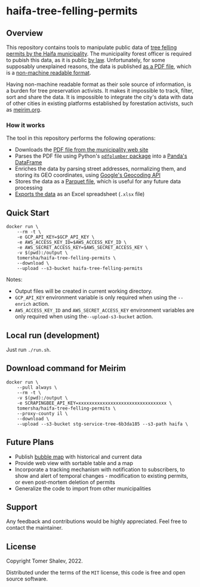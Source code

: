 # haifa-tree-felling-permits

## Overview

This repository contains tools to manipulate public data of [tree felling permits by the Haifa municipality](https://www.haifa.muni.il/development-and-construction/engineering-administration/uprooting-trees/). The municipality forest officer is required to pubish this data, as it is public [by law](https://www.gov.il/he/departments/guides/pro_felling_trees).
Unfortunately, for some supposably unexplained reasons, the data is published [as a PDF file](http://www1.haifa.muni.il/trees/rptPirsum.pdf), which is a [non-machine readable format](https://opendatahandbook.org/glossary/en/terms/machine-readable/).

Having non-machine readable format as their sole source of information, is a burden for tree preservation activists. It makes it impossible to track, filter, sort and share the data. It is impossible to integrate the city's data with data of other cities in existing platforms established by forestation activists, such as [meirim.org](https://meirim.org/trees/).

### How it works

The tool in this repository performs the following operations:

- Downloads the [PDF file from the municipality web site](http://www1.haifa.muni.il/trees/rptPirsum.pdf)
- Parses the PDF file using Python's [`pdfplumber` package](https://github.com/jsvine/pdfplumber) into a [Panda's DataFrame](https://pandas.pydata.org/docs/reference/api/pandas.DataFrame.html)
- Enriches the data by parsing street addresses, normalizing them, and storing its GEO coordinates, using [Google's Geocoding API](https://developers.google.com/maps/documentation/geocoding/overview)
- Stores the data as a [Parquet file](https://arrow.apache.org/docs/python/parquet.html), which is useful for any future data processing
- [Exports the data](https://pandas.pydata.org/pandas-docs/stable/reference/api/pandas.DataFrame.to_excel.html) as an Excel spreadsheet (`.xlsx` file)

## Quick Start

```
docker run \
    --rm -t \
    -e GCP_API_KEY=$GCP_API_KEY \
    -e AWS_ACCESS_KEY_ID=$AWS_ACCESS_KEY_ID \
    -e AWS_SECRET_ACCESS_KEY=$AWS_SECRET_ACCESS_KEY \
    -v $(pwd):/output \
    tomersha/haifa-tree-felling-permits \
    --download \
    --upload --s3-bucket haifa-tree-felling-permits
```

Notes:

- Output files will be created in current working directory.
- `GCP_API_KEY` environment variable is only required when using the `--enrich` action.
- `AWS_ACCESS_KEY_ID` and `AWS_SECRET_ACCESS_KEY` environment variables are only required when using the`--upload-s3-bucket` action.

## Local run (development)

Just run `./run.sh`.

## Download command for Meirim

```
docker run \
    --pull always \
    --rm -t \
    -v $(pwd):/output \
    -e SCRAPINGBEE_API_KEY=xxxxxxxxxxxxxxxxxxxxxxxxxxxxxxxxx \
    tomersha/haifa-tree-felling-permits \
    --proxy-county il \
    --download \
    --upload --s3-bucket stg-service-tree-6b3da185 --s3-path haifa \
```

## Future Plans

- Publish [bubble map](https://www.data-to-viz.com/graph/bubblemap.html) with historical and current data
- Provide web view with sortable table and a map
- Incorporate a tracking mechanism with notification to subscribers, to show and alert of temporal changes - modification to existing permits, or even post-mortem deletion of permits
- Generalize the code to import from other municipalities

## Support

Any feedback and contributions would be highly appreciated. Feel free to contact the maintainer.

## License

Copyright Tomer Shalev, 2022.

Distributed under the terms of the `MIT` license, this code is free and open source software.
